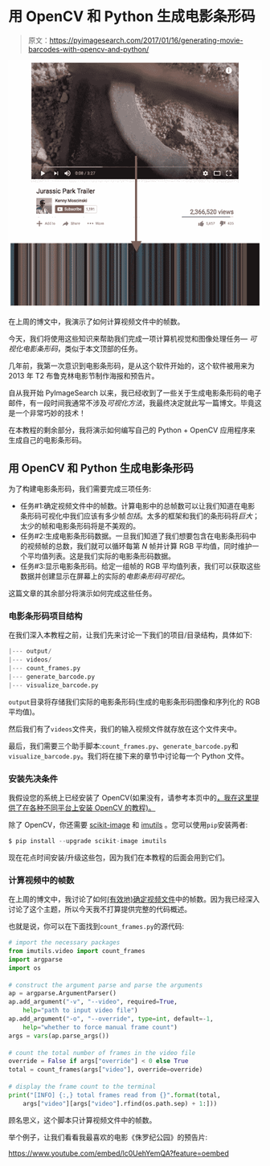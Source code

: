 # 用 OpenCV 和 Python 生成电影条形码

> 原文：<https://pyimagesearch.com/2017/01/16/generating-movie-barcodes-with-opencv-and-python/>

![movie_barcode_header](img/d279d30f96d25f12d8259f45cefbb360.png)

在上周的博文中，我演示了如何计算视频文件中的帧数。

今天，我们将使用这些知识来帮助我们完成一项计算机视觉和图像处理任务— *可视化电影条形码*，类似于本文顶部的任务。

几年前，我第一次意识到电影条形码，是从这个软件开始的，这个软件被用来为 2013 年 T2 布鲁克林电影节制作海报和预告片。

自从我开始 PyImageSearch 以来，我已经收到了一些关于生成电影条形码的电子邮件，有一段时间我通常不涉及*可视化方法*，我最终决定就此写一篇博文。毕竟这是一个非常巧妙的技术！

在本教程的剩余部分，我将演示如何编写自己的 Python + OpenCV 应用程序来生成自己的电影条形码。

## 用 OpenCV 和 Python 生成电影条形码

为了构建电影条形码，我们需要完成三项任务:

*   任务#1:确定视频文件中的帧数。计算电影中的总帧数可以让我们知道在电影条形码可视化中我们应该有多少帧*包括*。太多的框架和我们的条形码将*巨大*；太少的帧和电影条形码将是不美观的。
*   任务#2:生成电影条形码数据。一旦我们知道了我们想要包含在电影条形码中的视频帧的总数，我们就可以循环每第 *N* 帧并计算 RGB 平均值，同时维护一个平均值列表。这是我们实际的电影条形码数据。
*   任务#3:显示电影条形码。给定一组帧的 RGB 平均值列表，我们可以获取这些数据并创建显示在屏幕上的实际的*电影条形码可视化*。

这篇文章的其余部分将演示如何完成这些任务。

### 电影条形码项目结构

在我们深入本教程之前，让我们先来讨论一下我们的项目/目录结构，具体如下:

```py
|--- output/
|--- videos/
|--- count_frames.py
|--- generate_barcode.py
|--- visualize_barcode.py

```

`output`目录将存储我们实际的电影条形码(生成的电影条形码图像和序列化的 RGB 平均值)。

然后我们有了`videos`文件夹，我们的输入视频文件就存放在这个文件夹中。

最后，我们需要三个助手脚本:`count_frames.py`、`generate_barcode.py`和`visualize_barcode.py`。我们将在接下来的章节中讨论每一个 Python 文件。

### 安装先决条件

我假设您的系统上已经安装了 OpenCV(如果没有，请参考本页中的[，我在这里提供了在各种不同平台上安装 OpenCV 的教程)。](https://pyimagesearch.com/opencv-tutorials-resources-guides/)

除了 OpenCV，你还需要 [scikit-image](http://scikit-image.org/) 和 [imutils](https://github.com/jrosebr1/imutils) 。您可以使用`pip`安装两者:

```py
$ pip install --upgrade scikit-image imutils

```

现在花点时间安装/升级这些包，因为我们在本教程的后面会用到它们。

### 计算视频中的帧数

在上周的博文中，我讨论了如何[(有效地)确定视频文件](https://pyimagesearch.com/2017/01/09/count-the-total-number-of-frames-in-a-video-with-opencv-and-python/)中的帧数。因为我已经深入讨论了这个主题，所以今天我不打算提供完整的代码概述。

也就是说，你可以在下面找到`count_frames.py`的源代码:

```py
# import the necessary packages
from imutils.video import count_frames
import argparse
import os

# construct the argument parse and parse the arguments
ap = argparse.ArgumentParser()
ap.add_argument("-v", "--video", required=True,
	help="path to input video file")
ap.add_argument("-o", "--override", type=int, default=-1,
	help="whether to force manual frame count")
args = vars(ap.parse_args())

# count the total number of frames in the video file
override = False if args["override"] < 0 else True
total = count_frames(args["video"], override=override)

# display the frame count to the terminal
print("[INFO] {:,} total frames read from {}".format(total,
	args["video"][args["video"].rfind(os.path.sep) + 1:]))

```

顾名思义，这个脚本只计算视频文件中的帧数。

举个例子，让我们看看我最喜欢的电影《侏罗纪公园》的预告片:

<https://www.youtube.com/embed/lc0UehYemQA?feature=oembed>